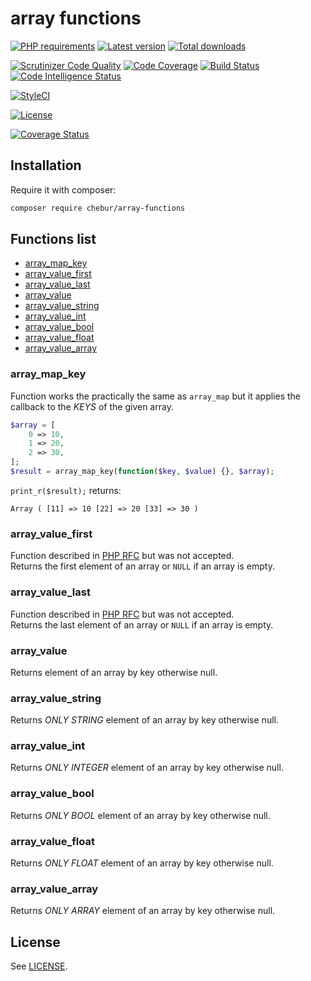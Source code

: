 
# array functions

[![PHP requirements](https://img.shields.io/packagist/php-v/chebur/array-functions.svg)](https://packagist.org/packages/chebur/array-functions "PHP requirements")
[![Latest version](https://img.shields.io/packagist/v/chebur/array-functions.svg)](https://packagist.org/packages/chebur/array-functions "Last version")
[![Total downloads](https://img.shields.io/packagist/dt/chebur/array-functions.svg)](https://packagist.org/packages/chebur/array-functions "Total downloads")

[![Scrutinizer Code Quality](https://scrutinizer-ci.com/g/vchebotarev/array-functions/badges/quality-score.png?b=master)](https://scrutinizer-ci.com/g/vchebotarev/array-functions/?branch=master)
[![Code Coverage](https://scrutinizer-ci.com/g/vchebotarev/array-functions/badges/coverage.png?b=master)](https://scrutinizer-ci.com/g/vchebotarev/array-functions/?branch=master)
[![Build Status](https://scrutinizer-ci.com/g/vchebotarev/array-functions/badges/build.png?b=master)](https://scrutinizer-ci.com/g/vchebotarev/array-functions/build-status/master)
[![Code Intelligence Status](https://scrutinizer-ci.com/g/vchebotarev/array-functions/badges/code-intelligence.svg?b=master)](https://scrutinizer-ci.com/code-intelligence)

[![StyleCI](https://github.styleci.io/repos/224512702/shield)](https://styleci.io/repos/224512702)

[![License](https://img.shields.io/packagist/l/chebur/array-functions.svg)](https://packagist.org/packages/chebur/array-functions "License")

[![Coverage Status](https://coveralls.io/repos/github/vchebotarev/array-functions/badge.svg?branch=master)](https://coveralls.io/github/vchebotarev/array-functions?branch=master)

## Installation
Require it with composer:
```bash
composer require chebur/array-functions
```

## Functions list
- [array_map_key](#array_map_key)
- [array_value_first](#array_value_first)
- [array_value_last](#array_value_last)
- [array_value](#array_value)
- [array_value_string](#array_value_string)
- [array_value_int](#array_value_int)
- [array_value_bool](#array_value_bool)
- [array_value_float](#array_value_float)
- [array_value_array](#array_value_array)

### array_map_key
Function works the practically the same as `array_map` but it applies the callback to the _KEYS_ of the given array.
```php
$array = [
    0 => 10,
    1 => 20,
    2 => 30,
];
$result = array_map_key(function($key, $value) {}, $array);
```
`print_r($result);` returns:
```
Array ( [11] => 10 [22] => 20 [33] => 30 )
```

### array_value_first
Function described in [PHP RFC](https://wiki.php.net/rfc/array_key_first_last) but was not accepted.  
Returns the first element of an array or `NULL` if an array is empty.

### array_value_last
Function described in [PHP RFC](https://wiki.php.net/rfc/array_key_first_last) but was not accepted.  
Returns the last element of an array or `NULL` if an array is empty.

### array_value
Returns element of an array by key otherwise null.

### array_value_string
Returns _ONLY STRING_ element of an array by key otherwise null.

### array_value_int
Returns _ONLY INTEGER_ element of an array by key otherwise null.

### array_value_bool
Returns _ONLY BOOL_ element of an array by key otherwise null.

### array_value_float
Returns _ONLY FLOAT_ element of an array by key otherwise null.

### array_value_array
Returns _ONLY ARRAY_ element of an array by key otherwise null.

## License
See [LICENSE](LICENSE).
